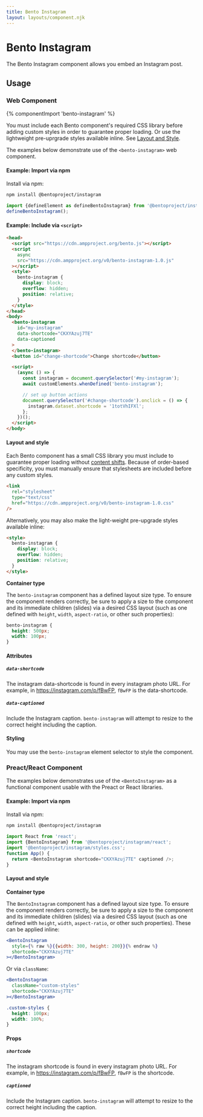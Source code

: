 ```yaml
---
title: Bento Instagram
layout: layouts/component.njk
---
```

# Bento Instagram

The Bento Instagram component allows you embed an Instagram post.

## Usage

### Web Component

{% componentImport 'bento-instagram' %}

You must include each Bento component's required CSS library before adding custom styles in order to guarantee proper loading. Or use the lightweight pre-uprgrade styles available inline. See [Layout and Style](#layout-and-style).

The examples below demonstrate use of the `<bento-instagram>` web component.

#### Example: Import via npm

Install via npm:

```bash
npm install @bentoproject/instagram
```

```javascript
import {defineElement as defineBentoInstagram} from '@bentoproject/instagram';
defineBentoInstagram();
```

#### Example: Include via `<script>`

```html
<head>
  <script src="https://cdn.ampproject.org/bento.js"></script>
  <script
    async
    src="https://cdn.ampproject.org/v0/bento-instagram-1.0.js"
  ></script>
  <style>
    bento-instagram {
      display: block;
      overflow: hidden;
      position: relative;
    }
  </style>
</head>
<body>
  <bento-instagram
    id="my-instagram"
    data-shortcode="CKXYAzuj7TE"
    data-captioned
  >
  </bento-instagram>
  <button id="change-shortcode">Change shortcode</button>

  <script>
    (async () => {
      const instagram = document.querySelector('#my-instagram');
      await customElements.whenDefined('bento-instagram');

      // set up button actions
      document.querySelector('#change-shortcode').onclick = () => {
        instagram.dataset.shortcode = '1totVhIFXl';
      };
    })();
  </script>
</body>
```

#### Layout and style

Each Bento component has a small CSS library you must include to guarantee proper loading without [content shifts](https://web.dev/cls/). Because of order-based specificity, you must manually ensure that stylesheets are included before any custom styles.

```html
<link
  rel="stylesheet"
  type="text/css"
  href="https://cdn.ampproject.org/v0/bento-instagram-1.0.css"
/>
```

Alternatively, you may also make the light-weight pre-upgrade styles available inline:

```html
<style>
  bento-instagram {
    display: block;
    overflow: hidden;
    position: relative;
  }
</style>
```

**Container type**

The `bento-instagram` component has a defined layout size type. To ensure the component renders correctly, be sure to apply a size to the component and its immediate children (slides) via a desired CSS layout (such as one defined with `height`, `width`, `aspect-ratio`, or other such properties):

```css
bento-instagram {
  height: 500px;
  width: 100px;
}
```

#### Attributes

##### `data-shortcode`

The instagram data-shortcode is found in every instagram photo URL. For example, in https://instagram.com/p/fBwFP, <code>fBwFP</code> is the data-shortcode.

##### `data-captioned`

Include the Instagram caption. `bento-instagram` will attempt to resize to the correct height including the caption.

#### Styling

You may use the `bento-instagram` element selector to style the component.

### Preact/React Component

The examples below demonstrates use of the `<BentoInstagram>` as a functional component usable with the Preact or React libraries.

#### Example: Import via npm

Install via npm:

```bash
npm install @bentoproject/instagram
```

```javascript
import React from 'react';
import {BentoInstagram} from '@bentoproject/instagram/react';
import '@bentoproject/instagram/styles.css';
function App() {
  return <BentoInstagram shortcode="CKXYAzuj7TE" captioned />;
}
```

#### Layout and style

**Container type**

The `BentoInstagram` component has a defined layout size type. To ensure the component renders correctly, be sure to apply a size to the component and its immediate children (slides) via a desired CSS layout (such as one defined with `height`, `width`, `aspect-ratio`, or other such properties). These can be applied inline:

```jsx
<BentoInstagram
  style={% raw %}{{width: 300, height: 200}}{% endraw %}
  shortcode="CKXYAzuj7TE"
></BentoInstagram>
```

Or via `className`:

```jsx
<BentoInstagram
  className="custom-styles"
  shortcode="CKXYAzuj7TE"
></BentoInstagram>
```

```css
.custom-styles {
  height: 100px;
  width: 100%;
}
```

#### Props

##### `shortcode`

The instagram shortcode is found in every instagram photo URL. For example, in https://instagram.com/p/fBwFP, <code>fBwFP</code> is the shortcode.

##### `captioned`

Include the Instagram caption. `bento-instagram` will attempt to resize to the correct height including the caption.
